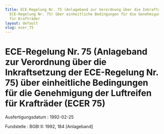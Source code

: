 ```yaml
---
Title: ECE-Regelung Nr. 75 (Anlageband zur Verordnung über die Inkraftsetzung der
  ECE-Regelung Nr. 75) über einheitliche Bedingungen für die Genehmigung der Luftreifen
  für Krafträder
layout: default
slug: ecer_75
---
```


# ECE-Regelung Nr. 75 (Anlageband zur Verordnung über die Inkraftsetzung der ECE-Regelung Nr. 75) über einheitliche Bedingungen für die Genehmigung der Luftreifen für Krafträder (ECER 75)

Ausfertigungsdatum
:   1992-02-25

Fundstelle
:   BGBl II: 1992, 184 [Anlageband]

